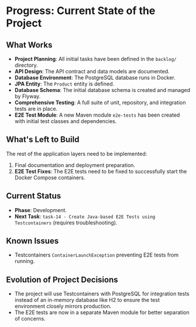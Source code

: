 # Progress: Current State of the Project

## What Works
- **Project Planning**: All initial tasks have been defined in the `backlog/` directory.
- **API Design**: The API contract and data models are documented.
- **Database Environment**: The PostgreSQL database runs in Docker.
- **JPA Entity**: The `Product` entity is defined.
- **Database Schema**: The initial database schema is created and managed by Flyway.
- **Comprehensive Testing**: A full suite of unit, repository, and integration tests are in place.
- **E2E Test Module**: A new Maven module `e2e-tests` has been created with initial test classes and dependencies.

## What's Left to Build
The rest of the application layers need to be implemented:
1.  Final documentation and deployment preparation.
2.  **E2E Test Fixes**: The E2E tests need to be fixed to successfully start the Docker Compose containers.

## Current Status
- **Phase**: Development.
- **Next Task**: `task-14 - Create Java-based E2E Tests using Testcontainers` (requires troubleshooting).

## Known Issues
- Testcontainers `ContainerLaunchException` preventing E2E tests from running.

## Evolution of Project Decisions
- The project will use Testcontainers with PostgreSQL for integration tests instead of an in-memory database like H2 to ensure the test environment closely mirrors production.
- The E2E tests are now in a separate Maven module for better separation of concerns.
